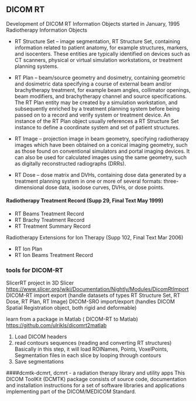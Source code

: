 
## DICOM RT

Development of DICOM RT Information Objects started in January, 1995
Radiotherapy Information Objects
* RT Structure Set – image segmentation, RT Structure Set, containing information related to patient anatomy, for example structures, markers, and isocenters. These entities are typically identified on devices such as CT scanners, physical or virtual simulation workstations, or treatment planning systems.

* RT Plan – beam/source geometry and dosimetry,  containing geometric and dosimetric data specifying a course of external beam and/or brachytherapy treatment, for example beam angles, collimator openings, beam modifiers, and brachytherapy channel and source specifications. The RT Plan entity may be created by a simulation workstation, and subsequently enriched by a treatment planning system before being passed on to a record and verify system or treatment device. An instance of the RT Plan object usually references a RT Structure Set instance to define a coordinate system and set of patient structures.

* RT Image – projection image in beam geometry,  specifying radiotherapy images which have been obtained on a conical imaging geometry, such as those found on conventional simulators and portal imaging devices. It can also be used for calculated images using the same geometry, such as digitally reconstructed radiographs (DRRs).

* RT Dose – dose matrix and DVHs, containing dose data generated by a treatment planning system in one or more of several formats: three-dimensional dose data, isodose curves, DVHs, or dose points.

#### Radiotherapy Treatment Record (Supp 29, Final Text May 1999)
* RT Beams Treatment Record
* RT Brachy Treatment Record
* RT Treatment Summary Record

Radiotherapy Extensions for Ion Therapy (Supp 102, Final Text Mar 2006)
- RT Ion Plan 
- RT Ion Beams Treatment Record

### tools for DICOM-RT

SlicerRT project in 3D Slicer
https://www.slicer.org/wiki/Documentation/Nightly/Modules/DicomRtImport
DICOM-RT import export (handle datasets of types RT Structure Set, RT Dose, RT Plan, RT Image)
DICOM-SRO import/export (handles DICOM Spatial Registration object, both rigid and deformable)

learn from a package in Matlab ( DICOM-RT to Matlab) https://github.com/ulrikls/dicomrt2matlab
1. Load DICOM headers
2. read contours sequences (reading and converting RT structures) 
Basically in this step, it will load ROINames, Points, VoxelPoints, Segmentation files 
in each slice by looping through contours
3. Save segmentations

####dcmtk-dcmrt, dcmrt - a radiation therapy library and utility apps
This DICOM ToolKit (DCMTK) package consists of source code, documentation and installation instructions for a set of software libraries and applications implementing part of the DICOM/MEDICOM Standard.


